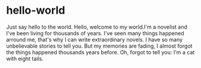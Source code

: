 # hello-world
Just say hello to the world.
Hello, welcome to my world.I'm a novelist and I've been living for thousands of years. 
I've seen many things happened arround me, that's why I can write extraordinary novels. I have so many unbelievable stories to tell you.
But my memories are fading, I almost forgot the things happened thousands years before.
Oh, forgot to tell you: I'm a cat with eight tails.
